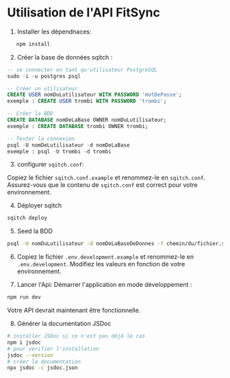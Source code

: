 # Utilisation de l'API FitSync

1. Installer les dépendnaces:

```sh
   npm install
```

2. Créer la base de données sqitch :

```sql
-- se connecter en tant qu'utilisateur PostgreSQL
sudo -i -u postgres psql

-- Créer un utilisateur
CREATE USER nomDuLutilisateur WITH PASSWORD 'motDePasse';
exemple : CREATE USER trombi WITH PASSWORD 'trombi';

-- Créer la BDD
CREATE DATABASE nomDeLaBase OWNER nomDuLutilisateur;
exemple : CREATE DATABASE trombi OWNER trombi;

-- Tester la connexion
psql -U nomDeLutilisateur -d nomDeLaBase
exemple : psql -U trombi -d trombi
```

3. configurer `sqitch.conf`:

Copiez le fichier `sqitch.conf.example` et renommez-le en `sqitch.conf`. Assurez-vous que le contenu de `sqitch.conf` est correct pour votre environnement.

4. Déployer sqitch

```sh
sqitch deploy
```

5. Seed la BDD

```sh
psql -U nomDuLutilisateur -d nomDeLaBaseDeDonnes -f chemin/du/fichier.sql
```

6. Copiez le fichier `.env.development.example` et renommez-le en `.env.development`. Modifiez les valeurs en fonction de votre environnement.

7. Lancer l'Api: Démarrer l'application en mode développement :

```sh
npm run dev
```

Votre API devrait maintenant être fonctionnelle.

8. Générer la documentation JSDoc

```sh
# installer JSDoc si ce n'est pas déjà le cas
npm i jsdoc
# pour vérifier l'installation
jsdoc --version
# créer la documentation
npx jsdoc -c jsdoc.json
```
